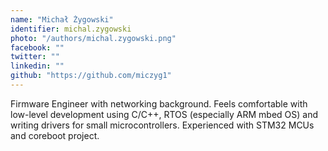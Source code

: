 ```yaml
---
name: "Michał Żygowski"
identifier: michal.zygowski
photo: "/authors/michal.zygowski.png"
facebook: ""
twitter: ""
linkedin: ""
github: "https://github.com/miczyg1"
---
```

Firmware Engineer with networking background. Feels comfortable with low-level
development using C/C++, RTOS (especially ARM mbed OS) and writing drivers for
small microcontrollers. Experienced with STM32 MCUs and coreboot project.
